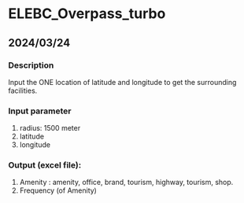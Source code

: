 # ELEBC_Overpass_turbo

## 2024/03/24
### Description
Input the ONE location of latitude and longitude to get the surrounding facilities.
### Input parameter
 1. radius: 1500 meter
 2. latitude
 3. longitude
### Output (excel file):
 1. Amenity : amenity, office, brand, tourism, highway, tourism, shop.
 2. Frequency (of Amenity)
